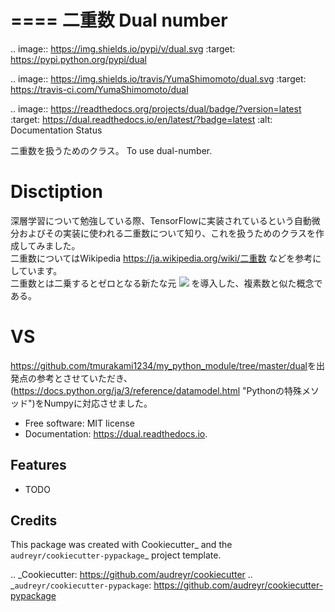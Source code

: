 ====
二重数 Dual number
====


.. image:: https://img.shields.io/pypi/v/dual.svg
        :target: https://pypi.python.org/pypi/dual

.. image:: https://img.shields.io/travis/YumaShimomoto/dual.svg
        :target: https://travis-ci.com/YumaShimomoto/dual

.. image:: https://readthedocs.org/projects/dual/badge/?version=latest
        :target: https://dual.readthedocs.io/en/latest/?badge=latest
        :alt: Documentation Status



二重数を扱うためのクラス。
To use dual-number.

Disctiption
====
深層学習について勉強している際、TensorFlowに実装されているという自動微分およびその実装に使われる二重数について知り、これを扱うためのクラスを作成してみました。  
二重数についてはWikipedia https://ja.wikipedia.org/wiki/二重数 などを参考にしています。  
二重数とは二乗するとゼロとなる新たな元
<img src="https://latex.codecogs.com/png.latex?\inline&space;ε^2" />
を導入した、複素数と似た概念である。

VS
====
<https://github.com/tmurakami1234/my_python_module/tree/master/dual>を出発点の参考とさせていただき、(https://docs.python.org/ja/3/reference/datamodel.html "Pythonの特殊メソッド")をNumpyに対応させました。


* Free software: MIT license
* Documentation: https://dual.readthedocs.io.


Features
--------

* TODO

Credits
-------

This package was created with Cookiecutter_ and the `audreyr/cookiecutter-pypackage`_ project template.

.. _Cookiecutter: https://github.com/audreyr/cookiecutter
.. _`audreyr/cookiecutter-pypackage`: https://github.com/audreyr/cookiecutter-pypackage
